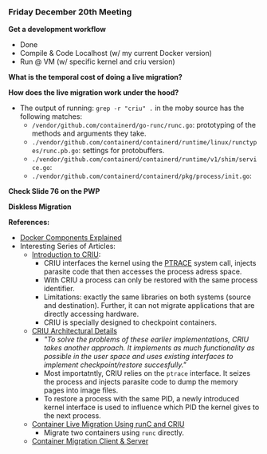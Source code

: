 ### Friday December 20th Meeting

**Get a development workflow**
+ Done
+ Compile & Code Localhost (w/ my current Docker version)
+ Run @ VM (w/ specific kernel and criu version)

**What is the temporal cost of doing a live migration?**

**How does the live migration work under the hood?**
+ The output of running: `grep -r "criu" .` in the moby source has the following matches:
    * `/vendor/github.com/containerd/go-runc/runc.go`: prototyping of the methods and arguments they take.
    * `./vendor/github.com/containerd/containerd/runtime/linux/runctypes/runc.pb.go`: settings for protobuffers.
    * `./vendor/github.com/containerd/containerd/runtime/v1/shim/service.go`:
    * `./vendor/github.com/containerd/containerd/pkg/process/init.go`:

**Check Slide 76 on the PWP**

**Diskless Migration**

**References:**
+ [Docker Components Explained](http://alexander.holbreich.org/docker-components-explained/)
+ Interesting Series of Articles:
    - [Introduction to CRIU](https://www.redhat.com/en/blog/checkpointrestore-container-migration):
        * CRIU interfaces the kernel using the [PTRACE](https://en.wikipedia.org/wiki/Ptrace) system call, injects parasite code that then accesses the process adress space.
        * With CRIU a process can only be restored with the same process identifier.
        * Limitations: exactly the same libraries on both systems (source and destination). Further, it can not migrate applications that are directly accessing hardware.
        * CRIU is specially designed to checkpoint containers.
    - [CRIU Architectural Details](https://access.redhat.com/articles/2455211?extIdCarryOver=true&sc_cid=701f2000001OH7EAAW)
        * _"To solve the problems of these earlier implementations, CRIU takes another approach. It implements as much functionality as possible in the user space and uses existing interfaces to implement checkpoint/restore succesfully."_
        * Most importatntly, CRIU relies on the `ptrace` interface. It seizes the process and injects parasite code to dump the memory pages into image files.
        * To restore a process with the same PID, a newly introduced kernel interface is used to influence which PID the kernel gives to the next process.
    - [Container Live Migration Using runC and CRIU](https://www.redhat.com/en/blog/container-live-migration-using-runc-and-criu)
        * Migrate two containers using `runc` directly.
    - [Container Migration Client & Server](https://www.redhat.com/en/blog/container-migration-around-world)
